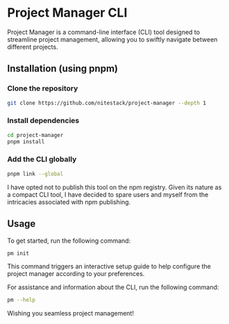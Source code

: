 # Project Manager CLI

Project Manager is a command-line interface (CLI) tool designed to streamline project management, allowing you to swiftly navigate between different projects.

## Installation (using pnpm)

### Clone the repository

```bash
git clone https://github.com/nitestack/project-manager --depth 1
```

### Install dependencies

```bash
cd project-manager
pnpm install
```

### Add the CLI globally

```bash
pnpm link --global
```

I have opted not to publish this tool on the npm registry. Given its nature as a compact CLI tool, I have decided to spare users and myself from the intricacies associated with npm publishing.

## Usage

To get started, run the following command:

```bash
pm init
```

This command triggers an interactive setup guide to help configure the project manager according to your preferences.

For assistance and information about the CLI, run the following command:

```bash
pm --help
```

Wishing you seamless project management!
